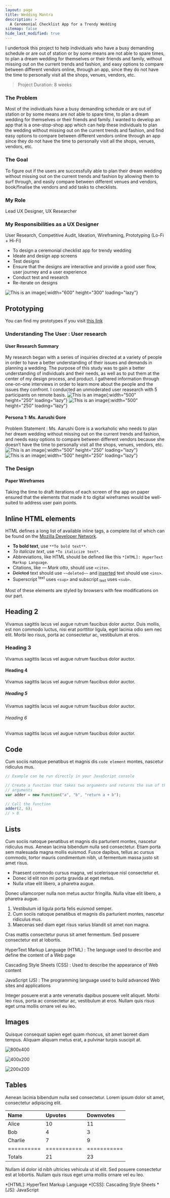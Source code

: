 ```yaml
---
layout: page
title: Wedding Mantra 
description: >
  A Ceremonial Checklist App for a Trendy Wedding
sitemap: false
hide_last_modified: true
---
```


I undertook this project to help individuals who have a busy demanding schedule or are out of station or by some means are not able to spare times, to plan a dream wedding for themselves or their friends and family, without missing out on the current trends and fashion, and easy options to compare between different vendors online, through an app, since they do not have the time to personally visit all the shops, venues, vendors, etc.

> Project Duration: 8 weeks

### The Problem
Most of the individuals have a busy demanding schedule or are out of station or by some means are not able to spare time, to plan a dream wedding for themselves or their friends and family. I wanted to develop an app that is a one-stop-shop app which can help these individuals to plan the wedding without missing out on the current trends and fashion, and find easy options to compare between different vendors online through an app since they do not have the time to personally visit 
all the shops, venues, vendors, etc.

### The Goal
To figure out if the users are successfully able to plan their dream wedding without missing out on the current trends and fashion by allowing them to surf through, and easily compare between different venues and vendors, book/finalise the vendors and add tasks to checklists.

### My Role
Lead UX Designer, UX Researcher

### My Responsibilities as a UX Designer
User Research, Competitive Audit, Ideation, Wireframing, Prototyping (Lo-Fi + Hi-Fi)

* To design a ceremonial checklist app for trendy wedding
* Ideate and design app screens
* Test designs
* Ensure that the designs are interactive and provide a good user flow, user journey and a user experience
* Conduct test and research
*  Re-iterate on designs

![This is an image](../img_repo/cs1_img1_mockup.png){:width="600" height="300" loading="lazy"}

## Prototyping
You can find my prototypes if you visit [this link](https://www.behance.net/chiranjjoshi)

### Understanding The User : User research
#### User Research Summary
My research began with a series of inquiries directed at a variety of people in order to have a better understanding of their issues and demands in planning a wedding. The purpose of this study was to gain a better understanding of individuals and their needs, as well as to put them at the center of my design process, and product. I gathered information through one-on-one interviews in order to learn more about the people and the issues they confront. I conducted an unmoderated user reasearch with 5 participants on remote basis.
![This is an image](../img_repo/cs1_img5_study_details_revised.png){:width="500" height="250" loading="lazy"}
![This is an image](../img_repo/cs1_img3_pain_points.png){:width="500" height="250" loading="lazy"}
#### Persona 1: Ms. Aarushi Gore
Problem Statement : Ms. Aarushi Gore is a workaholic who needs to plan her dream wedding without missing out on the current trends and fashion, and needs easy options to compare between different vendors because she doesn’t have the time to personally visit all the shops, venues, vendors, etc. 
![This is an image](../img_repo/cs1_img4_persona1.png){:width="500" height="250" loading="lazy"}
![This is an image](../img_repo/cs1_img6_user_journey_map.png){:width="500" height="250" loading="lazy"}

### The Design
#### Paper Wireframes
Taking the time to draft iterations of each screen of the app on paper ensured that the elements that made it to digital wireframes would be well-suited to address user pain points. 


## Inline HTML elements

HTML defines a long list of available inline tags, a complete list of which can be found on the [Mozilla Developer Network](https://developer.mozilla.org/en-US/docs/Web/HTML/Element).

- **To bold text**, use `**To bold text**`.
- *To italicize text*, use `*To italicize text*`.
- Abbreviations, like HTML should be defined like this `*[HTML]: HyperText Markup Language`.
- Citations, like <cite>&mdash; Mark otto</cite>, should use `<cite>`.
- ~~Deleted~~ text should use `~~deleted~~` and <ins>inserted</ins> text should use `<ins>`.
- Superscript <sup>text</sup> uses `<sup>` and subscript <sub>text</sub> uses `<sub>`.

Most of these elements are styled by browsers with few modifications on our part.

## Heading 2
Vivamus sagittis lacus vel augue rutrum faucibus dolor auctor. Duis mollis, est non commodo luctus, nisi erat porttitor ligula, eget lacinia odio sem nec elit. Morbi leo risus, porta ac consectetur ac, vestibulum at eros.

### Heading 3
Vivamus sagittis lacus vel augue rutrum faucibus dolor auctor.

#### Heading 4
Vivamus sagittis lacus vel augue rutrum faucibus dolor auctor.

##### Heading 5
Vivamus sagittis lacus vel augue rutrum faucibus dolor auctor.

###### Heading 6
Vivamus sagittis lacus vel augue rutrum faucibus dolor auctor.

## Code

Cum sociis natoque penatibus et magnis dis `code element` montes, nascetur ridiculus mus.

~~~js
// Example can be run directly in your JavaScript console

// Create a function that takes two arguments and returns the sum of those
// arguments
var adder = new Function("a", "b", "return a + b");

// Call the function
adder(2, 6);
// > 8
~~~

## Lists

Cum sociis natoque penatibus et magnis dis parturient montes, nascetur ridiculus mus. Aenean lacinia bibendum nulla sed consectetur. Etiam porta sem malesuada magna mollis euismod. Fusce dapibus, tellus ac cursus commodo, tortor mauris condimentum nibh, ut fermentum massa justo sit amet risus.

* Praesent commodo cursus magna, vel scelerisque nisl consectetur et.
* Donec id elit non mi porta gravida at eget metus.
* Nulla vitae elit libero, a pharetra augue.

Donec ullamcorper nulla non metus auctor fringilla. Nulla vitae elit libero, a pharetra augue.

1. Vestibulum id ligula porta felis euismod semper.
2. Cum sociis natoque penatibus et magnis dis parturient montes, nascetur ridiculus mus.
3. Maecenas sed diam eget risus varius blandit sit amet non magna.

Cras mattis consectetur purus sit amet fermentum. Sed posuere consectetur est at lobortis.

HyperText Markup Language (HTML)
: The language used to describe and define the content of a Web page

Cascading Style Sheets (CSS)
: Used to describe the appearance of Web content

JavaScript (JS)
: The programming language used to build advanced Web sites and applications

Integer posuere erat a ante venenatis dapibus posuere velit aliquet. Morbi leo risus, porta ac consectetur ac, vestibulum at eros. Nullam quis risus eget urna mollis ornare vel eu leo.

## Images

Quisque consequat sapien eget quam rhoncus, sit amet laoreet diam tempus. Aliquam aliquam metus erat, a pulvinar turpis suscipit at.

![800x400](https://via.placeholder.com/800x400 "Large example image")

![400x200](https://via.placeholder.com/400x200 "Medium example image")

![200x200](https://via.placeholder.com/200x200 "Small example image")

## Tables

Aenean lacinia bibendum nulla sed consectetur. Lorem ipsum dolor sit amet, consectetur adipiscing elit.

| Name     | Upvotes   | Downvotes |
|:---------|:----------|:----------|
| Alice    |        10 |        11 |
| Bob      |         4 |         3 |
| Charlie  |         7 |         9 |
|==========|===========|===========|
|Totals    |        21 |        23 |

Nullam id dolor id nibh ultricies vehicula ut id elit. Sed posuere consectetur est at lobortis. Nullam quis risus eget urna mollis ornare vel eu leo.

*[HTML]: HyperText Markup Language
*[CSS]: Cascading Style Sheets
*[JS]: JavaScript
